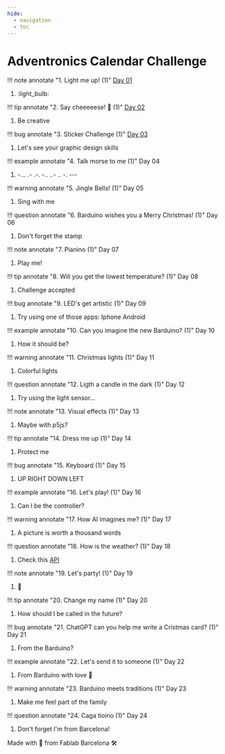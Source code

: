 ```yaml
---
hide:
  - navigation
  - toc
---
```


# Adventronics Calendar Challenge

!!! note annotate "1. Light me up! (1)"
    [Day 01](solutions/01/01.md)
1.  :light_bulb:

!!! tip annotate "2. Say cheeeeese! :cheese: (1)"
    [Day 02](solutions/02/02.md)
1. Be creative

!!! bug annotate "3. Sticker Challenge (1)"
    [Day 03](solutions/03/03.md)
1. Let's see your graphic design skills

!!! example annotate "4. Talk morse to me (1)"
    Day 04
    [](solutions/04/04.md)
1. -... .- .-. -.. ..- .. -. ---

!!! warning annotate "5. Jingle Bells! (1)"
    Day 05
    [](solutions/05/05.md)
1. Sing with me

!!! question annotate "6. Barduino wishes you a Merry Christmas! (1)"
    Day 06
    [](solutions/06/06.md)
1. Don't forget the stamp

!!! note annotate "7. Pianino (1)"
    Day 07
    [](solutions/07/07.md)
1. Play me!

!!! tip annotate "8. Will you get the lowest temperature? (1)"
    Day 08
    [](solutions/08/08.md)
1. Challenge accepted

!!! bug annotate "9. LED's get artistic (1)"
    Day 09
    [](solutions/09/09.md)
1. Try using one of those apps: Iphone Android

!!! example annotate "10. Can you imagine the new Barduino? (1)"
    Day 10
    [](solutions/10/10.md)
1. How it should be?

!!! warning annotate "11. Christmas lights (1)"
    Day 11
    [](solutions/11/11.md)
1. Colorful lights

!!! question annotate "12. Ligth a candle in the dark (1)"
    Day 12
    [](solutions/12/12.md)
1. Try using the light sensor...

!!! note annotate "13. Visual effects (1)"
    Day 13
    [](solutions/13/13.md)
1. Maybe with p5js?

!!! tip annotate "14. Dress me up (1)"
    Day 14
    [](solutions/14/14.md)
1. Protect me

!!! bug annotate "15. Keyboard (1)"
    Day 15
    [](solutions/15/15.md)
1. UP RIGHT DOWN LEFT

!!! example annotate "16. Let's play! (1)"
    Day 16
    [](solutions/16/16.md)
1. Can I be the controller?

!!! warning annotate "17. How AI imagines me? (1)"
    Day 17
    [](solutions/17/17.md)
1. A picture is worth a thousand words

!!! question annotate "18. How is the weather? (1)"
    Day 18
    [](solutions/18/18.md)
1. Check this [API](https://openweathermap.org/api)

!!! note annotate "19. Let's party! (1)"
    Day 19
    [](solutions/19/19.md)
1. :ping_pong:

!!! tip annotate "20. Change my name (1)"
    Day 20
    [](solutions/20/20.md)
1. How should I be called in the future?

!!! bug annotate "21. ChatGPT can you help me write a Cristmas card? (1)"
    Day 21
    [](solutions/21/21.md)
1. From the Barduino?

!!! example annotate "22. Let's send it to someone (1)"
    Day 22
    [](solutions/22/22.md)
1. From Barduino with love :love_letter:

!!! warning annotate "23. Barduino meets traditions (1)"
    Day 23
    [](solutions/23/23.md)
1. Make me feel part of the family

!!! question annotate "24. Caga tioino (1)"
    Day 24
    [](solutions/24/24.md)
1. Don't forget I'm from Barcelona!
 

Made with :purple_heart: from Fablab Barcelona :hammer_and_wrench:
